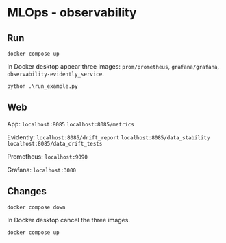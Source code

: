 # MLOps - observability

## Run
```
docker compose up
```
In Docker desktop appear three images: `prom/prometheus`, `grafana/grafana`, `observability-evidently_service`.
```
python .\run_example.py
```

## Web
App:
`localhost:8085`
`localhost:8085/metrics`

Evidently:
`localhost:8085/drift_report`
`localhost:8085/data_stability`
`localhost:8085/data_drift_tests`

Prometheus:
`localhost:9090`

Grafana:
`localhost:3000`

## Changes
```
docker compose down
```

In Docker desktop cancel the three images.

```
docker compose up
```

